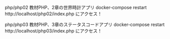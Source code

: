 php/php02
    教材PHP、2章の世界時計アプリ
    docker-compose restart
    http://localhost/php02/index.php にアクセス！

php/php03
    教材PHP、3章のステータスコードアプリ
    docker-compose restart
    http://localhost/php03/index.php にアクセス！
